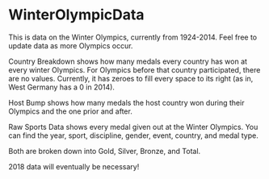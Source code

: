 # WinterOlympicData
This is data on the Winter Olympics, currently from 1924-2014. Feel free to update data as more Olympics occur.

Country Breakdown shows how many medals every country has won at every winter Olympics. For Olympics before that country participated, there are no values. Currently, it has zeroes to fill every space to its right (as in, West Germany has a 0 in 2014).

Host Bump shows how many medals the host country won during their Olympics and the one prior and after.

Raw Sports Data shows every medal given out at the Winter Olympics. You can find the year, sport, discipline, gender, event, country, and medal type.

Both are broken down into Gold, Silver, Bronze, and Total.

2018 data will eventually be necessary!
